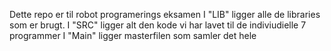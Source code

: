Dette repo er til robot programerings eksamen
I "LIB" ligger alle de libraries som er brugt.
I "SRC" ligger alt den kode vi har lavet til de indiviudielle 7 programmer
I "Main" ligger masterfilen som samler det hele
